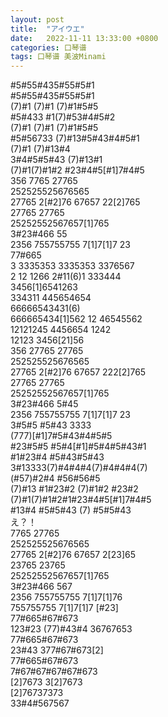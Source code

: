 ```yaml
---
layout: post
title:  "アイウエ"
date:   2022-11-11 13:33:00 +0800
categories: 口琴谱
tags: 口琴谱 美波Minami
---
```

\#5#55#435#55#5#1  
\#5#55#435#55#5#1  
(7)#1 (7)#1 (7)#1#5#5  
\#5#433 #1(7)#53#4#5#2  
(7)#1 (7)#1 (7)#1#5#5  
\#5#56733 (7)#13#5#43#4#5#1  
(7)#1 (7)#13#4   
3#4#5#5#43 (7)#13#1  
(7)#1(7)#1#2 #23#4#5[#1]7#4#5  
356 7765 27765  
252525525676565  
27765 2[#2]76 67657 22[2]765  
27765 27765  
25252552567657[1]765  
3#23#466 55  
2356 755755755 7[1]7[1]7 23  
77#665  
3 3335353 3335353 3376567  
2 12 1266 2#11(6)1 333444  
3456[1]6541263  
334311 445654654  
66666543431(6)  
666665434[1]562 12 46545562  
12121245 4456654 1242   
12123 3456[21]56  
356 27765 27765  
252525525676565  
27765 2[#2]76 67657 222[2]765  
27765 27765  
25252552567657[1]765  
3#23#466 5#45  
2356 755755755 7[1]7[1]7 23  
3#5#5 #5#43 3333  
(777)[#1]7#5#43#4#5#5  
\#23#5#5 #5#4[#1]#5#4#5#43#1  
\#1#23#4 #5#43#5#43  
3#13333(7)#4#4#4(7)#4#4#4(7)  
(#57)#2#4 #56#56#5  
(7)#13 #1#23#2 (7)#1#2 #23#2  
(7)#1(7)#1#2#1#23#4#5[#1]7#4#5  
\#13#4 #5#5#43 (7) #5#5#43  
え？！  
7765 27765  
252525525676565  
27765 2[#2]76 67657 2[23]65  
23765 23765  
25252552567657[1]765  
3#23#466 567  
2356 755755755 7[1]7[1]76  
755755755 7[1]7[1]7 [#23]  
77#665#67#673  
123#23 (77)#43#4 36767653  
77#665#67#673  
23#43 377#67#673[2]  
77#665#67#673  
7#67#67#67#67#673  
[2]7673 3[2]7673  
[2]76737373  
33#4#567567  